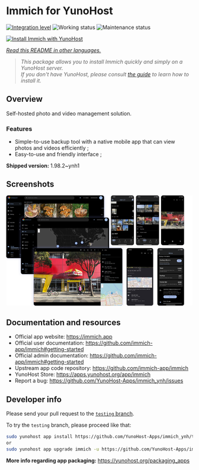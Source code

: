 <!--
N.B.: This README was automatically generated by <https://github.com/YunoHost/apps/tree/master/tools/readme_generator>
It shall NOT be edited by hand.
-->

# Immich for YunoHost

[![Integration level](https://dash.yunohost.org/integration/immich.svg)](https://dash.yunohost.org/appci/app/immich) ![Working status](https://ci-apps.yunohost.org/ci/badges/immich.status.svg) ![Maintenance status](https://ci-apps.yunohost.org/ci/badges/immich.maintain.svg)

[![Install Immich with YunoHost](https://install-app.yunohost.org/install-with-yunohost.svg)](https://install-app.yunohost.org/?app=immich)

*[Read this README in other languages.](./ALL_README.md)*

> *This package allows you to install Immich quickly and simply on a YunoHost server.*  
> *If you don't have YunoHost, please consult [the guide](https://yunohost.org/install) to learn how to install it.*

## Overview

Self-hosted photo and video management solution.

### Features

- Simple-to-use backup tool with a native mobile app that can view photos and videos efficiently ;
- Easy-to-use and friendly interface ;


**Shipped version:** 1.98.2~ynh1

## Screenshots

![Screenshot of Immich](./doc/screenshots/immich-screenshots.png)

## Documentation and resources

- Official app website: <https://immich.app>
- Official user documentation: <https://github.com/immich-app/immich#getting-started>
- Official admin documentation: <https://github.com/immich-app/immich#getting-started>
- Upstream app code repository: <https://github.com/immich-app/immich>
- YunoHost Store: <https://apps.yunohost.org/app/immich>
- Report a bug: <https://github.com/YunoHost-Apps/immich_ynh/issues>

## Developer info

Please send your pull request to the [`testing` branch](https://github.com/YunoHost-Apps/immich_ynh/tree/testing).

To try the `testing` branch, please proceed like that:

```bash
sudo yunohost app install https://github.com/YunoHost-Apps/immich_ynh/tree/testing --debug
or
sudo yunohost app upgrade immich -u https://github.com/YunoHost-Apps/immich_ynh/tree/testing --debug
```

**More info regarding app packaging:** <https://yunohost.org/packaging_apps>
